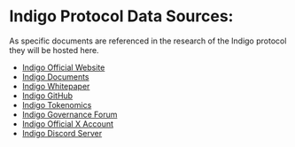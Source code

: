 # Indigo Protocol Data Sources:
As specific documents are referenced in the research of the Indigo protocol they will be hosted here.

- [Indigo Official Website](https://indigoprotocol.io/)
- [Indigo Documents](https://docs.indigoprotocol.io/)
- [Indigo Whitepaper](./indigo-paper%20(1).pdf)
- [Indigo GitHub](https://github.com/IndigoProtocol)
- [Indigo Tokenomics](https://github.com/IndigoProtocol/tokenomics)
- [Indigo Governance Forum](https://forum.indigoprotocol.io/)
- [Indigo Official X Account](https://twitter.com/Indigo_protocol)
- [Indigo Discord Server](https://discord.gg/gVqDRNg7VH)

